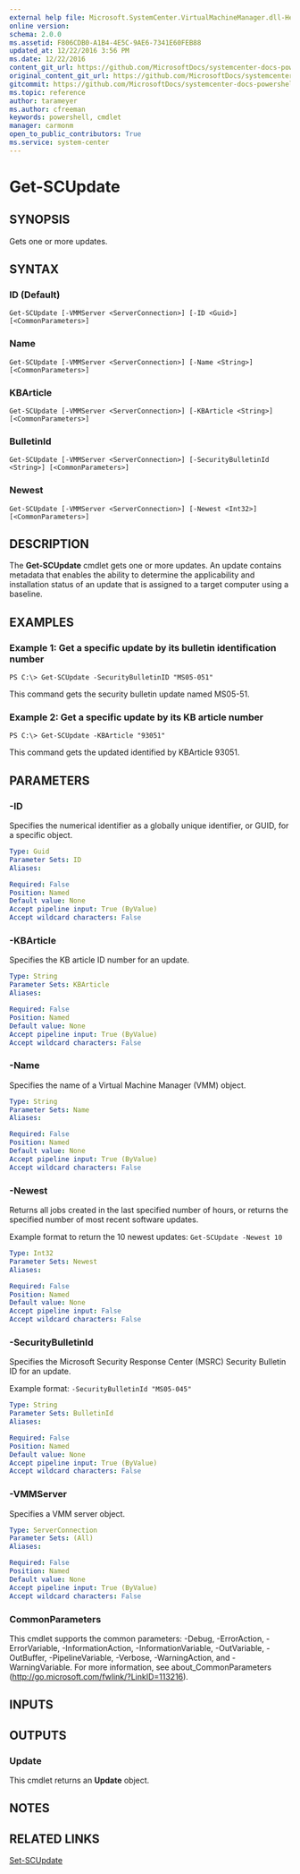 ```yaml
---
external help file: Microsoft.SystemCenter.VirtualMachineManager.dll-Help.xml
online version: 
schema: 2.0.0
ms.assetid: F806CDB0-A1B4-4E5C-9AE6-7341E60FEB88
updated_at: 12/22/2016 3:56 PM
ms.date: 12/22/2016
content_git_url: https://github.com/MicrosoftDocs/systemcenter-docs-powershell/blob/live/systemcenter-cmdlets/SystemCenter2016/VirtualMachineManager/vlatest/Get-SCUpdate.md
original_content_git_url: https://github.com/MicrosoftDocs/systemcenter-docs-powershell/blob/live/systemcenter-cmdlets/SystemCenter2016/VirtualMachineManager/vlatest/Get-SCUpdate.md
gitcommit: https://github.com/MicrosoftDocs/systemcenter-docs-powershell/blob/96e5647587661652225fbdd2c797cd4d59d542bc/systemcenter-cmdlets/SystemCenter2016/VirtualMachineManager/vlatest/Get-SCUpdate.md
ms.topic: reference
author: tarameyer
ms.author: cfreeman
keywords: powershell, cmdlet
manager: carmonm
open_to_public_contributors: True
ms.service: system-center
---
```


# Get-SCUpdate

## SYNOPSIS
Gets one or more updates.

## SYNTAX

### ID (Default)
```
Get-SCUpdate [-VMMServer <ServerConnection>] [-ID <Guid>] [<CommonParameters>]
```

### Name
```
Get-SCUpdate [-VMMServer <ServerConnection>] [-Name <String>] [<CommonParameters>]
```

### KBArticle
```
Get-SCUpdate [-VMMServer <ServerConnection>] [-KBArticle <String>] [<CommonParameters>]
```

### BulletinId
```
Get-SCUpdate [-VMMServer <ServerConnection>] [-SecurityBulletinId <String>] [<CommonParameters>]
```

### Newest
```
Get-SCUpdate [-VMMServer <ServerConnection>] [-Newest <Int32>] [<CommonParameters>]
```

## DESCRIPTION
The **Get-SCUpdate** cmdlet gets one or more updates.
An update contains metadata that enables the ability to determine the applicability and installation status of an update that is assigned to a target computer using a baseline.

## EXAMPLES

### Example 1: Get a specific update by its bulletin identification number
```
PS C:\> Get-SCUpdate -SecurityBulletinID "MS05-051"
```

This command gets the security bulletin update named MS05-51.

### Example 2: Get a specific update by its KB article number
```
PS C:\> Get-SCUpdate -KBArticle "93051"
```

This command gets the updated identified by KBArticle 93051.

## PARAMETERS

### -ID
Specifies the numerical identifier as a globally unique identifier, or GUID, for a specific object.

```yaml
Type: Guid
Parameter Sets: ID
Aliases: 

Required: False
Position: Named
Default value: None
Accept pipeline input: True (ByValue)
Accept wildcard characters: False
```

### -KBArticle
Specifies the KB article ID number for an update.

```yaml
Type: String
Parameter Sets: KBArticle
Aliases: 

Required: False
Position: Named
Default value: None
Accept pipeline input: True (ByValue)
Accept wildcard characters: False
```

### -Name
Specifies the name of a Virtual Machine Manager (VMM) object.

```yaml
Type: String
Parameter Sets: Name
Aliases: 

Required: False
Position: Named
Default value: None
Accept pipeline input: True (ByValue)
Accept wildcard characters: False
```

### -Newest
Returns all jobs created in the last specified number of hours, or returns the specified number of most recent software updates.

Example format to return the 10 newest updates: `Get-SCUpdate -Newest 10`

```yaml
Type: Int32
Parameter Sets: Newest
Aliases: 

Required: False
Position: Named
Default value: None
Accept pipeline input: False
Accept wildcard characters: False
```

### -SecurityBulletinId
Specifies the Microsoft Security Response Center (MSRC) Security Bulletin ID for an update.

Example format: `-SecurityBulletinId "MS05-045"`

```yaml
Type: String
Parameter Sets: BulletinId
Aliases: 

Required: False
Position: Named
Default value: None
Accept pipeline input: True (ByValue)
Accept wildcard characters: False
```

### -VMMServer
Specifies a VMM server object.

```yaml
Type: ServerConnection
Parameter Sets: (All)
Aliases: 

Required: False
Position: Named
Default value: None
Accept pipeline input: True (ByValue)
Accept wildcard characters: False
```

### CommonParameters
This cmdlet supports the common parameters: -Debug, -ErrorAction, -ErrorVariable, -InformationAction, -InformationVariable, -OutVariable, -OutBuffer, -PipelineVariable, -Verbose, -WarningAction, and -WarningVariable. For more information, see about_CommonParameters (http://go.microsoft.com/fwlink/?LinkID=113216).

## INPUTS

## OUTPUTS

### Update
This cmdlet returns an **Update** object.

## NOTES

## RELATED LINKS

[Set-SCUpdate](xref:SystemCenter2016/VirtualMachineManager/vlatest/Set-SCUpdate.md)


